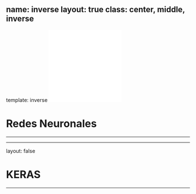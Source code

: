 name: inverse
layout: true
class: center, middle, inverse
---
template: inverse
![RN](../imagenes/logo_horizontal.png)
# Redes Neuronales
***
---
layout: false
# KERAS
***
